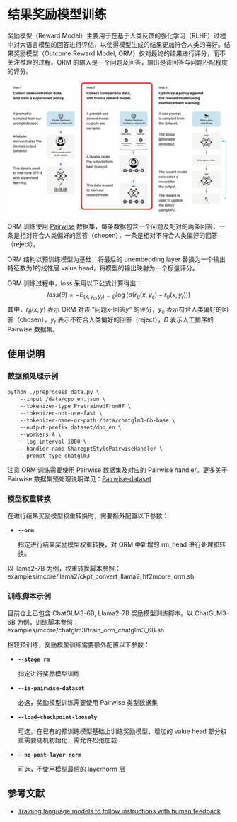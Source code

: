 # 结果奖励模型训练

奖励模型（Reward Model）主要用于在基于人类反馈的强化学习（RLHF）过程中对大语言模型的回答进行评估，以使得模型生成的结果更加符合人类的喜好。结果奖励模型（Outcome Reward Model, ORM）仅对最终的结果进行评分，而不关注推理的过程。ORM 的输入是一个问题及回答，输出是该回答与问题匹配程度的评分。

![](../../../../sources/images/reward_model/rm_in_rlhf.png)

ORM 训练使用 [Pairwise](../finetune/datasets/pairwise_dataset.md) 数据集，每条数据包含一个问题及配对的两条回答，一条是相对符合人类偏好的回答（chosen），一条是相对不符合人类偏好的回答（reject）。

ORM 结构以预训练模型为基础，将最后的 unembedding layer 替换为一个输出特征数为1的线性层 value head，将模型的输出映射为一个标量评分。

ORM 训练过程中，loss 采用以下公式计算得出：
$$
loss(\theta) = -E_{(x, y_c, y_r) \sim D} \log(\sigma(r_\theta(x, y_c) - r_\theta(x, y_r)))
$$
其中，$r_\theta(x,y)$ 表示 ORM 对该 “问题$x$-回答$y$” 的评分，$y_c$ 表示符合人类偏好的回答（chosen），$y_r$ 表示不符合人类偏好的回答（reject），$D$ 表示人工排序的 Pairwise 数据集。

## 使用说明

### 数据预处理示例

```shell
python ./preprocess_data.py \
    --input /data/dpo_en.json \
    --tokenizer-type PretrainedFromHF \
    --tokenizer-not-use-fast \
    --tokenizer-name-or-path /data/chatglm3-6b-base \
    --output-prefix dataset/dpo_en \
    --workers 4 \
    --log-interval 1000 \
    --handler-name SharegptStylePairwiseHandler \
    --prompt-type chatglm3 
```

注意 ORM 训练需要使用 Pairwise 数据集及对应的 Pairwise handler。更多关于 Pairwise 数据集预处理说明详见：[Pairwise-dataset](../finetune/datasets/pairwise_dataset.md)

### 模型权重转换
在进行结果奖励模型权重转换时，需要额外配置以下参数：

- **`--orm`**

  指定进行结果奖励模型权重转换，对 ORM 中新增的 rm_head 进行处理和转换。

以 llama2-7B 为例，权重转换脚本参照：examples/mcore/llama2/ckpt_convert_llama2_hf2mcore_orm.sh

### 训练脚本示例

目前仓上已包含 ChatGLM3-6B, Llama2-7B 奖励模型训练脚本。以 ChatGLM3-6B 为例，训练脚本参照：examples/mcore/chatglm3/train_orm_chatglm3_6B.sh

相较预训练，奖励模型训练需要额外配置以下参数：

- **`--stage rm`**

  指定进行奖励模型训练

- **`--is-pairwise-dataset`**

  必选，奖励模型训练需要使用 Pairwise 类型数据集

- **`--load-checkpoint-loosely`**

  可选，在已有的预训练模型基础上训练奖励模型，增加的 value head 部分权重需要随机初始化，需允许松弛加载

- **`--no-post-layer-norm`**

  可选，不使用模型最后的 layernorm 层

## 参考文献

- [Training language models to follow instructions with human feedback](https://arxiv.org/abs/2203.02155)